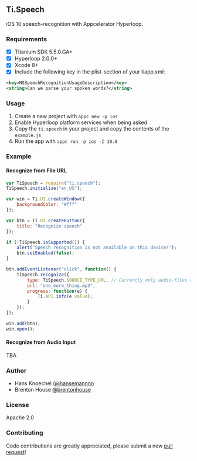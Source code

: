 Ti.Speech
---
iOS 10 speech-recognition with Appcelerator Hyperloop.

### Requirements
- [x] Titanium SDK 5.5.0.GA+
- [x] Hyperloop 2.0.0+
- [x] Xcode 8+
- [x] Include the following key in the plist-section of your tiapp.xml:
```xml
<key>NSSpeechRecognitionUsageDescription</key>
<string>Can we parse your spoken words?</string>
```

### Usage
1. Create a new project with `appc new -p ios`
2. Enable Hyperloop platform services when being asked
3. Copy the `ti.speech` in your project and copy the contents of the `example.js`
4. Run the app with `appc run -p ios -I 10.0`

### Example

#### Recognize from File URL
```js 
var TiSpeech = require("ti.speech");
TiSpeech.initialize("en_US");

var win = Ti.UI.createWindow({
    backgroundColor: "#fff"
});

var btn = Ti.UI.createButton({
    title: "Recognize speech"
});

if (!TiSpeech.isSupported()) {
    alert("Speech recognition is not available on this device!");
    btn.setEnabled(false);
}

btn.addEventListener("click", function() {
    TiSpeech.recognize({
        type: TiSpeech.SOURCE_TYPE_URL, // Currently only audio-files are supported
        url: "one_more_thing.mp3",
        progress: function(e) {
            Ti.API.info(e.value);
        }
    });
});

win.add(btn);
win.open();
```

#### Recognize from Audio Input
TBA

### Author
* Hans Knoechel ([@hansemannnn](https://twitter.com/hansemannnn)
* Brenton House [@brentonhouse](https://twitter.com/brentonhouse)

### License
Apache 2.0

### Contributing
Code contributions are greatly appreciated, please submit a new [pull request](https://github.com/hyperloop-modules/ti.speech/pull/new/master)!
